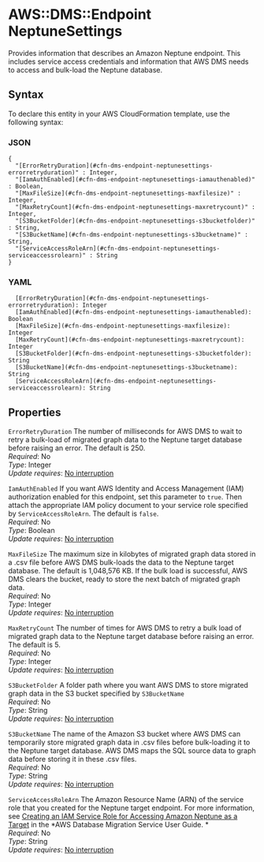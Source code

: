 # AWS::DMS::Endpoint NeptuneSettings<a name="aws-properties-dms-endpoint-neptunesettings"></a>

Provides information that describes an Amazon Neptune endpoint\. This includes service access credentials and information that AWS DMS needs to access and bulk\-load the Neptune database\. 

## Syntax<a name="aws-properties-dms-endpoint-neptunesettings-syntax"></a>

To declare this entity in your AWS CloudFormation template, use the following syntax:

### JSON<a name="aws-properties-dms-endpoint-neptunesettings-syntax.json"></a>

```
{
  "[ErrorRetryDuration](#cfn-dms-endpoint-neptunesettings-errorretryduration)" : Integer,
  "[IamAuthEnabled](#cfn-dms-endpoint-neptunesettings-iamauthenabled)" : Boolean,
  "[MaxFileSize](#cfn-dms-endpoint-neptunesettings-maxfilesize)" : Integer,
  "[MaxRetryCount](#cfn-dms-endpoint-neptunesettings-maxretrycount)" : Integer,
  "[S3BucketFolder](#cfn-dms-endpoint-neptunesettings-s3bucketfolder)" : String,
  "[S3BucketName](#cfn-dms-endpoint-neptunesettings-s3bucketname)" : String,
  "[ServiceAccessRoleArn](#cfn-dms-endpoint-neptunesettings-serviceaccessrolearn)" : String
}
```

### YAML<a name="aws-properties-dms-endpoint-neptunesettings-syntax.yaml"></a>

```
  [ErrorRetryDuration](#cfn-dms-endpoint-neptunesettings-errorretryduration): Integer
  [IamAuthEnabled](#cfn-dms-endpoint-neptunesettings-iamauthenabled): Boolean
  [MaxFileSize](#cfn-dms-endpoint-neptunesettings-maxfilesize): Integer
  [MaxRetryCount](#cfn-dms-endpoint-neptunesettings-maxretrycount): Integer
  [S3BucketFolder](#cfn-dms-endpoint-neptunesettings-s3bucketfolder): String
  [S3BucketName](#cfn-dms-endpoint-neptunesettings-s3bucketname): String
  [ServiceAccessRoleArn](#cfn-dms-endpoint-neptunesettings-serviceaccessrolearn): String
```

## Properties<a name="aws-properties-dms-endpoint-neptunesettings-properties"></a>

`ErrorRetryDuration`  <a name="cfn-dms-endpoint-neptunesettings-errorretryduration"></a>
The number of milliseconds for AWS DMS to wait to retry a bulk\-load of migrated graph data to the Neptune target database before raising an error\. The default is 250\.  
*Required*: No  
*Type*: Integer  
*Update requires*: [No interruption](https://docs.aws.amazon.com/AWSCloudFormation/latest/UserGuide/using-cfn-updating-stacks-update-behaviors.html#update-no-interrupt)

`IamAuthEnabled`  <a name="cfn-dms-endpoint-neptunesettings-iamauthenabled"></a>
If you want AWS Identity and Access Management \(IAM\) authorization enabled for this endpoint, set this parameter to `true`\. Then attach the appropriate IAM policy document to your service role specified by `ServiceAccessRoleArn`\. The default is `false`\.  
*Required*: No  
*Type*: Boolean  
*Update requires*: [No interruption](https://docs.aws.amazon.com/AWSCloudFormation/latest/UserGuide/using-cfn-updating-stacks-update-behaviors.html#update-no-interrupt)

`MaxFileSize`  <a name="cfn-dms-endpoint-neptunesettings-maxfilesize"></a>
The maximum size in kilobytes of migrated graph data stored in a \.csv file before AWS DMS bulk\-loads the data to the Neptune target database\. The default is 1,048,576 KB\. If the bulk load is successful, AWS DMS clears the bucket, ready to store the next batch of migrated graph data\.  
*Required*: No  
*Type*: Integer  
*Update requires*: [No interruption](https://docs.aws.amazon.com/AWSCloudFormation/latest/UserGuide/using-cfn-updating-stacks-update-behaviors.html#update-no-interrupt)

`MaxRetryCount`  <a name="cfn-dms-endpoint-neptunesettings-maxretrycount"></a>
The number of times for AWS DMS to retry a bulk load of migrated graph data to the Neptune target database before raising an error\. The default is 5\.  
*Required*: No  
*Type*: Integer  
*Update requires*: [No interruption](https://docs.aws.amazon.com/AWSCloudFormation/latest/UserGuide/using-cfn-updating-stacks-update-behaviors.html#update-no-interrupt)

`S3BucketFolder`  <a name="cfn-dms-endpoint-neptunesettings-s3bucketfolder"></a>
A folder path where you want AWS DMS to store migrated graph data in the S3 bucket specified by `S3BucketName`   
*Required*: No  
*Type*: String  
*Update requires*: [No interruption](https://docs.aws.amazon.com/AWSCloudFormation/latest/UserGuide/using-cfn-updating-stacks-update-behaviors.html#update-no-interrupt)

`S3BucketName`  <a name="cfn-dms-endpoint-neptunesettings-s3bucketname"></a>
The name of the Amazon S3 bucket where AWS DMS can temporarily store migrated graph data in \.csv files before bulk\-loading it to the Neptune target database\. AWS DMS maps the SQL source data to graph data before storing it in these \.csv files\.  
*Required*: No  
*Type*: String  
*Update requires*: [No interruption](https://docs.aws.amazon.com/AWSCloudFormation/latest/UserGuide/using-cfn-updating-stacks-update-behaviors.html#update-no-interrupt)

`ServiceAccessRoleArn`  <a name="cfn-dms-endpoint-neptunesettings-serviceaccessrolearn"></a>
The Amazon Resource Name \(ARN\) of the service role that you created for the Neptune target endpoint\. For more information, see [Creating an IAM Service Role for Accessing Amazon Neptune as a Target](https://docs.aws.amazon.com/dms/latest/userguide/CHAP_Target.Neptune.html#CHAP_Target.Neptune.ServiceRole) in the *AWS Database Migration Service User Guide\. *   
*Required*: No  
*Type*: String  
*Update requires*: [No interruption](https://docs.aws.amazon.com/AWSCloudFormation/latest/UserGuide/using-cfn-updating-stacks-update-behaviors.html#update-no-interrupt)